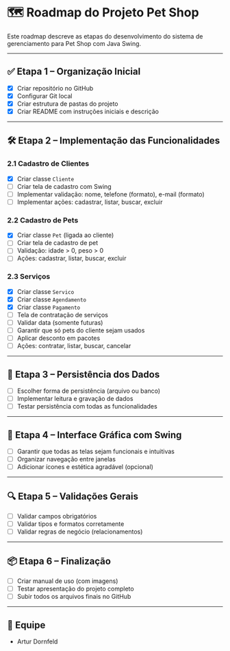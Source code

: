 # 🗺️ Roadmap do Projeto Pet Shop

Este roadmap descreve as etapas do desenvolvimento do sistema de gerenciamento para Pet Shop com Java Swing.

---

## ✅ Etapa 1 – Organização Inicial
- [x] Criar repositório no GitHub
- [x] Configurar Git local
- [x] Criar estrutura de pastas do projeto
- [x] Criar README com instruções iniciais e descrição

---

## 🛠️ Etapa 2 – Implementação das Funcionalidades

### 2.1 Cadastro de Clientes
- [x] Criar classe `Cliente`
- [ ] Criar tela de cadastro com Swing
- [ ] Implementar validação: nome, telefone (formato), e-mail (formato)
- [ ] Implementar ações: cadastrar, listar, buscar, excluir

### 2.2 Cadastro de Pets
- [x] Criar classe `Pet` (ligada ao cliente)
- [ ] Criar tela de cadastro de pet
- [ ] Validação: idade > 0, peso > 0
- [ ] Ações: cadastrar, listar, buscar, excluir

### 2.3 Serviços
- [x] Criar classe `Servico`
- [x] Criar classe `Agendamento`
- [x] Criar classe `Pagamento`
- [ ] Tela de contratação de serviços
- [ ] Validar data (somente futuras)
- [ ] Garantir que só pets do cliente sejam usados
- [ ] Aplicar desconto em pacotes
- [ ] Ações: contratar, listar, buscar, cancelar

---

## 💾 Etapa 3 – Persistência dos Dados
- [ ] Escolher forma de persistência (arquivo ou banco)
- [ ] Implementar leitura e gravação de dados
- [ ] Testar persistência com todas as funcionalidades

---

## 🎨 Etapa 4 – Interface Gráfica com Swing
- [ ] Garantir que todas as telas sejam funcionais e intuitivas
- [ ] Organizar navegação entre janelas
- [ ] Adicionar ícones e estética agradável (opcional)

---

## 🔍 Etapa 5 – Validações Gerais
- [ ] Validar campos obrigatórios
- [ ] Validar tipos e formatos corretamente
- [ ] Validar regras de negócio (relacionamentos)

---

## 📦 Etapa 6 – Finalização
- [ ] Criar manual de uso (com imagens)
- [ ] Testar apresentação do projeto completo
- [ ] Subir todos os arquivos finais no GitHub

---

## 👥 Equipe
- Artur Dornfeld
